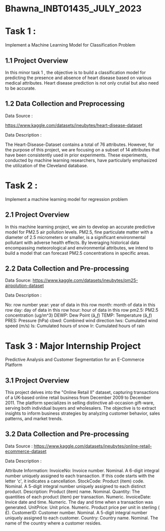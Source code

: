 # Bhawna_INBT01435_JULY_2023
# Task 1 :
Implement a Machine Learning Model for Classification Problem
## 1.1 Project Overview

In this minor task 1 , the objective is to build a classification model for predicting the presence and absence of heart disease based on various medical attributes. Heart disease prediction is not only crutial but also need to be accurate.

## 1.2 Data Collection and Preprocessing

Data Source :

https://www.kaggle.com/datasets/ineubytes/heart-disease-dataset

Data Description :

The Heart-Disease-Dataset contains a total of 76 attributes. However, for the purpose of this project, we are focusing on a subset of 14 attributes that have been consistently used in prior experiments. These experiments, conducted by machine learning researchers, have particularly emphasized the utilization of the Cleveland database.

# Task 2 :
Implement a machine learning model for regression problem

## 2.1 Project Overview

In this machine learning project, we aim to develop an accurate predictive model for PM2.5 air pollution levels. PM2.5, fine particulate matter with a diameter of 2.5 micrometers or smaller, is a significant environmental pollutant with adverse health effects. By leveraging historical data encompassing meteorological and environmental attributes, we intend to build a model that can forecast PM2.5 concentrations in specific areas.

## 2.2 Data Collection and Pre-processing

Data Source: https://www.kaggle.com/datasets/ineubytes/pm25-airpolution-dataset

Data Description :

No: row number year: year of data in this row month: month of data in this row day: day of data in this row hour: hour of data in this row pm2.5: PM2.5 concentration (ug/m^3) DEWP: Dew Point (â„ƒ) TEMP: Temperature (â„ƒ) PRES: Pressure (hPa) cbwd: Combined wind direction Iws: Cumulated wind speed (m/s) Is: Cumulated hours of snow Ir: Cumulated hours of rain

# Task 3 : Major Internship Project
Predictive Analysis and Customer Segmentation for an E-Commerce Platform

## 3.1 Project Overview

This project delves into the "Online Retail II" dataset, capturing transactions of a UK-based online retail business from December 2009 to December 2011. The platform specializes in selling distinctive all-occasion gift-ware, serving both individual buyers and wholesalers. The objective is to extract insights to inform business strategies by analyzing customer behavior, sales patterns, and market trends.

## 3.2 Data Collection and Pre-processing

Data Source : https://www.kaggle.com/datasets/ineubytes/online-retail-ecommerce-dataset

Data Description :

Attribute Information: InvoiceNo: Invoice number. Nominal. A 6-digit integral number uniquely assigned to each transaction. If this code starts with the letter 'c', it indicates a cancellation. StockCode: Product (item) code. Nominal. A 5-digit integral number uniquely assigned to each distinct product. Description: Product (item) name. Nominal. Quantity: The quantities of each product (item) per transaction. Numeric. InvoiceDate: Invice date and time. Numeric. The day and time when a transaction was generated. UnitPrice: Unit price. Numeric. Product price per unit in sterling ( £). CustomerID: Customer number. Nominal. A 5-digit integral number uniquely assigned to each customer. Country: Country name. Nominal. The name of the country where a customer resides.

